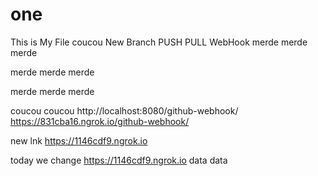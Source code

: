# one
This is My File
coucou
New Branch
PUSH PULL WebHook
merde merde merde

merde merde merde

merde merde merde

coucou
coucou
http://localhost:8080/github-webhook/
https://831cba16.ngrok.io/github-webhook/

new lnk  https://1146cdf9.ngrok.io

today we change  https://1146cdf9.ngrok.io
data
data
